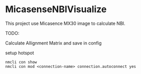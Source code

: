 # MicasenseNBIVisualize
This project use Micasence MX30 image to calculate NBI.

TODO:

Calculate Allignment Matrix and save in config

setup hotspot
```
nmcli con show
nmcli con mod <connection-name> connection.autoconnect yes

```
